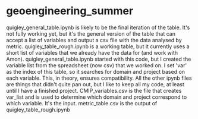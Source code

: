 # geoengineering_summer
quigley_general_table.ipynb is likely to be the final iteration of the table. It's not fully working yet, but it's the general version of the table that can accept a list of variables and output a csv file with the data analysed by metric.
quigley_table_rough.ipynb is a working table, but it currently uses a short list of variables that we already have the data for (and work with Amon). quigley_general_table.ipynb started with this code, but I created the variable list from the spreadsheet (now csv) that we worked on. I set 'var' as the index of this table, so it searches for domain and project based on each variable. This, in theory, ensures compatibility.
All the other ipynb files are things that didn't quite pan out, but I like to keep all my code, at least until I have a finished project.
CMIP_variables.csv is the file that creates var_list and is used to determine which domain and project correspond to which variable. It's the input.
metric_table.csv is the output of quigley_table_rough.ipynb
